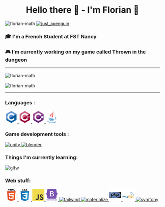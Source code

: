 <h1 align="center">Hello there 👋 - I'm Florian 🐧</h1>

<p align="left"> 
  <img  src="https://komarev.com/ghpvc/?username=florian-math&label=Profile%20views&color=dd6387&style=flat-square" alt="florian-math" height="28"/>
  <a href="https://twitter.com/just_apenguin" target="blank"><img src="https://img.shields.io/twitter/follow/just_apenguin?logo=twitter&style=flat-square&logoColor=white&color=dd6387" alt="just_apenguin" height="28" /></a>
</p>

<h3 align="left">🎓 I'm a French Student at FST Nancy</h3>
<h3 align="left">🎮 I’m currently working on my game called Thrown in the dungeon</h3> 

<hr/>

<p>
    <img align="center" src="https://github-readme-stats.vercel.app/api?username=florian-math&show_icons=true&theme=dracula&locale=en&hide=stars" alt="florian-math" />
</p>
<p>
    <img align="center" src="https://github-readme-stats.vercel.app/api/top-langs?username=florian-math&show_icons=true&locale=en&layout=compact&theme=dracula" alt="florian-math" />
</p>

<hr/>

<h3 align="left">Languages :</h3>
<p align="left">
    <a href="https://www.cprogramming.com/" target="_blank" rel="noreferrer"> <img src="https://raw.githubusercontent.com/devicons/devicon/master/icons/c/c-original.svg" alt="c" width="40" height="40"/> </a>
    <a href="https://www.w3schools.com/cpp/" target="_blank" rel="noreferrer"> <img src="https://raw.githubusercontent.com/devicons/devicon/master/icons/cplusplus/cplusplus-original.svg" alt="cplusplus" width="40" height="40"/> </a>
    <a href="https://www.w3schools.com/cs/" target="_blank" rel="noreferrer"> <img src="https://raw.githubusercontent.com/devicons/devicon/master/icons/csharp/csharp-original.svg" alt="csharp" width="40" height="40"/> </a>
    <a href="https://www.java.com" target="_blank" rel="noreferrer"> <img src="https://raw.githubusercontent.com/devicons/devicon/master/icons/java/java-original.svg" alt="java" width="40" height="40"/> </a>
</p>

<h3 align="left">Game development tools :</h3>
<p align="left">
    <a href="https://unity.com/" target="_blank" rel="noreferrer"> <img src="https://www.vectorlogo.zone/logos/unity3d/unity3d-icon.svg" alt="unity" width="40" height="40"/> </a>
    <a href="https://www.blender.org/" target="_blank" rel="noreferrer"> <img src="https://download.blender.org/branding/community/blender_community_badge_white.svg" alt="blender" width="40" height="40"/></a>
</p>

<h3 align="left">Things I'm currently learning:</h3>
<p align="left">
    <a href="https://www.glfw.org" target="_blank" rel="noreferrer"> <img src="https://www.glfw.org/img/favicon/favicon-196x196.png" alt="glfw" width="40" height="40"/> </a>
</p>

<h3 align="left">Web stuff:</h3>
<p align="left">
    <a href="https://www.w3.org/html/" target="_blank" rel="noreferrer"> <img src="https://raw.githubusercontent.com/devicons/devicon/master/icons/html5/html5-original-wordmark.svg" alt="html5" width="40" height="40"/> </a>
    <a href="https://www.w3schools.com/css/" target="_blank" rel="noreferrer"> <img src="https://raw.githubusercontent.com/devicons/devicon/master/icons/css3/css3-original-wordmark.svg" alt="css3" width="40" height="40"/> </a>
    <a href="https://developer.mozilla.org/en-US/docs/Web/JavaScript" target="_blank" rel="noreferrer"> <img src="https://raw.githubusercontent.com/devicons/devicon/master/icons/javascript/javascript-original.svg" alt="javascript" width="40" height="40"/> </a>
    <a href="https://getbootstrap.com" target="_blank" rel="noreferrer"> <img src="https://raw.githubusercontent.com/devicons/devicon/master/icons/bootstrap/bootstrap-plain-wordmark.svg" alt="bootstrap" width="40" height="40"/> </a>
    <a href="https://tailwindcss.com/" target="_blank" rel="noreferrer"> <img src="https://www.vectorlogo.zone/logos/tailwindcss/tailwindcss-icon.svg" alt="tailwind" width="40" height="40"/> </a>
    <a href="https://materializecss.com/" target="_blank" rel="noreferrer"><img src="https://raw.githubusercontent.com/prplx/svg-logos/5585531d45d294869c4eaab4d7cf2e9c167710a9/svg/materialize.svg" alt="materialize" width="40" height="40"/> </a>
    <a href="https://www.php.net" target="_blank" rel="noreferrer"> <img src="https://raw.githubusercontent.com/devicons/devicon/master/icons/php/php-original.svg" alt="php" width="40" height="40"/> </a>
    <a href="https://www.mysql.com/" target="_blank" rel="noreferrer"> <img src="https://raw.githubusercontent.com/devicons/devicon/master/icons/mysql/mysql-original-wordmark.svg" alt="mysql" width="40" height="40"/> </a>
    <a href="https://symfony.com" target="_blank" rel="noreferrer"> <img src="https://symfony.com/logos/symfony_black_03.svg" alt="symfony" width="40" height="40"/> </a>
</p>
